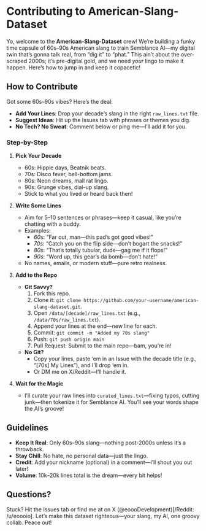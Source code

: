 # Contributing to American-Slang-Dataset

Yo, welcome to the **American-Slang-Dataset** crew! We’re building a funky time capsule of 60s–90s American slang to train Semblance AI—my digital twin that’s gonna talk real, from “dig it” to “phat.” This ain’t about the over-scraped 2000s; it’s pre-digital gold, and we need *your* lingo to make it happen. Here’s how to jump in and keep it copacetic!

## How to Contribute
Got some 60s–90s vibes? Here’s the deal:
- **Add Your Lines**: Drop your decade’s slang in the right `raw_lines.txt` file.
- **Suggest Ideas**: Hit up the Issues tab with phrases or themes you dig.
- **No Tech? No Sweat**: Comment below or ping me—I’ll add it for you.

### Step-by-Step
1. **Pick Your Decade**  
   - 60s: Hippie days, Beatnik beats.  
   - 70s: Disco fever, bell-bottom jams.  
   - 80s: Neon dreams, mall rat lingo.  
   - 90s: Grunge vibes, dial-up slang.  
   - Stick to what you lived or heard back then!

2. **Write Some Lines**  
   - Aim for 5–10 sentences or phrases—keep it casual, like you’re chatting with a buddy.  
   - Examples:  
     - *60s*: “Far out, man—this pad’s got good vibes!”  
     - *70s*: “Catch you on the flip side—don’t bogart the snacks!”  
     - *80s*: “That’s totally tubular, dude—gag me if it flops!”  
     - *90s*: “Word up, this gear’s da bomb—don’t hate!”  
   - No names, emails, or modern stuff—pure retro realness.

3. **Add to the Repo**  
   - **Git Savvy?**  
     1. Fork this repo.  
     2. Clone it: `git clone https://github.com/your-username/american-slang-dataset.git`.  
     3. Open `/data/[decade]/raw_lines.txt` (e.g., `/data/70s/raw_lines.txt`).  
     4. Append your lines at the end—new line for each.  
     5. Commit: `git commit -m "Added my 70s slang"`  
     6. Push: `git push origin main`  
     7. Pull Request: Submit to the main repo—bam, you’re in!  
   - **No Git?**  
     - Copy your lines, paste ‘em in an Issue with the decade title (e.g., “[70s] My Lines”), and I’ll drop ‘em in.  
     - Or DM me on X/Reddit—I’ll handle it.

4. **Wait for the Magic**  
   - I’ll curate your raw lines into `curated_lines.txt`—fixing typos, cutting junk—then tokenize it for Semblance AI. You’ll see your words shape the AI’s groove!

## Guidelines
- **Keep It Real**: Only 60s–90s slang—nothing post-2000s unless it’s a throwback.  
- **Stay Chill**: No hate, no personal data—just the lingo.  
- **Credit**: Add your nickname (optional) in a comment—I’ll shout you out later!  
- **Volume**: 10k–20k lines total is the dream—every bit helps!

## Questions?
Stuck? Hit the Issues tab or find me at on X (@eoooDevelopment)[/Reddit: /u/eoooio]. Let’s make this dataset righteous—your slang, my AI, one groovy collab. Peace out!

